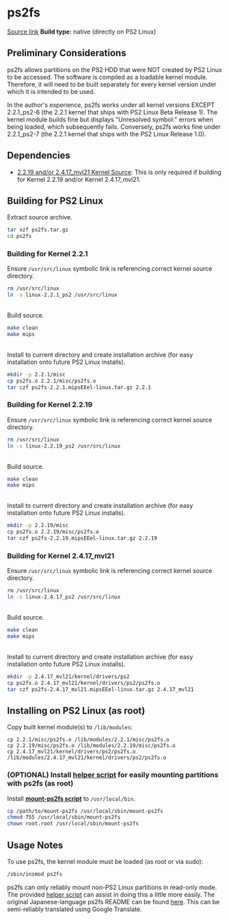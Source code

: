 # ps2fs

[Source link](http://achurch.org/ps2/ps2fs.tar.gz)
**Build type:** native (directly on PS2 Linux)

## Preliminary Considerations

ps2fs allows partitions on the PS2 HDD that were NOT created by PS2 Linux to be accessed. The software is compiled as a loadable kernel module. Therefore, it will need to be built separately for every kernel version under which it is intended to be used.

In the author's experience, ps2fs works under all kernel versions EXCEPT 2.2.1_ps2-6 (the 2.2.1 kernel that ships with PS2 Linux Beta Release 1). The kernel module builds fine but displays "Unresolved symbol:" errors when being loaded, which subsequently fails. Conversely, ps2fs works fine under 2.2.1_ps2-7 (the 2.2.1 kernel that ships with the PS2 Linux Release 1.0).

## Dependencies

* [2.2.19 and/or 2.4.17_mvl21 Kernel Source](../Kernel&#32;Source): This is only required if building for Kernel 2.2.19 and/or Kernel 2.4.17_mvl21.

## Building for PS2 Linux

Extract source archive.
```bash
tar xzf ps2fs.tar.gz
cd ps2fs
```

### Building for Kernel 2.2.1

Ensure ```/usr/src/linux``` symbolic link is referencing correct kernel source directory.
```bash
rm /usr/src/linux
ln -s linux-2.2.1_ps2 /usr/src/linux
```

&nbsp;  
Build source.
```bash
make clean
make mips
```

&nbsp;  
Install to current directory and create installation archive (for easy installation onto future PS2 Linux installs).
```bash
mkdir -p 2.2.1/misc
cp ps2fs.o 2.2.1/misc/ps2fs.o
tar czf ps2fs-2.2.1.mipsEEel-linux.tar.gz 2.2.1
```

### Building for Kernel 2.2.19

Ensure ```/usr/src/linux``` symbolic link is referencing correct kernel source directory.
```bash
rm /usr/src/linux
ln -s linux-2.2.19_ps2 /usr/src/linux
```

&nbsp;  
Build source.
```bash
make clean
make mips
```

&nbsp;  
Install to current directory and create installation archive (for easy installation onto future PS2 Linux installs).
```bash
mkdir -p 2.2.19/misc
cp ps2fs.o 2.2.19/misc/ps2fs.o
tar czf ps2fs-2.2.19.mipsEEel-linux.tar.gz 2.2.19
```

### Building for Kernel 2.4.17_mvl21

Ensure ```/usr/src/linux``` symbolic link is referencing correct kernel source directory.
```bash
rm /usr/src/linux
ln -s linux-2.4.17_ps2 /usr/src/linux
```

&nbsp;  
Build source.
```bash
make clean
make mips
```

&nbsp;  
Install to current directory and create installation archive (for easy installation onto future PS2 Linux installs).
```bash
mkdir -p 2.4.17_mvl21/kernel/drivers/ps2
cp ps2fs.o 2.4.17_mvl21/kernel/drivers/ps2/ps2fs.o
tar czf ps2fs-2.4.17_mvl21.mipsEEel-linux.tar.gz 2.4.17_mvl21
```

## Installing on PS2 Linux (as root)

Copy built kernel module(s) to ```/lib/modules```:
```
cp 2.2.1/misc/ps2fs.o /lib/modules/2.2.1/misc/ps2fs.o
cp 2.2.19/misc/ps2fs.o /lib/modules/2.2.19/misc/ps2fs.o
cp 2.4.17_mvl21/kernel/drivers/ps2/ps2fs.o /lib/modules/2.4.17_mvl21/kernel/drivers/ps2/ps2fs.o
```

### (OPTIONAL) Install [helper script](mount-ps2fs) for easily mounting partitions with ps2fs (as root)

Install **[mount-ps2fs script](mount-ps2fs)** to ```/usr/local/bin```.
```bash
cp /path/to/mount-ps2fs /usr/local/sbin/mount-ps2fs
chmod 755 /usr/local/sbin/mount-ps2fs
chown root.root /usr/local/sbin/mount-ps2fs
```

## Usage Notes

To use ps2fs, the kernel module must be loaded (as root or via sudo):
```bash
/sbin/insmod ps2fs
```

ps2fs can only reliably mount non-PS2 Linux partitions in read-only mode. The provided [helper script](mount-ps2fs) can assist in doing this a little more easily. The original Japanese-language ps2fs README can be found [here](http://achurch.org/ps2/ps2fs.README.txt). This can be semi-reliably translated using Google Translate.

